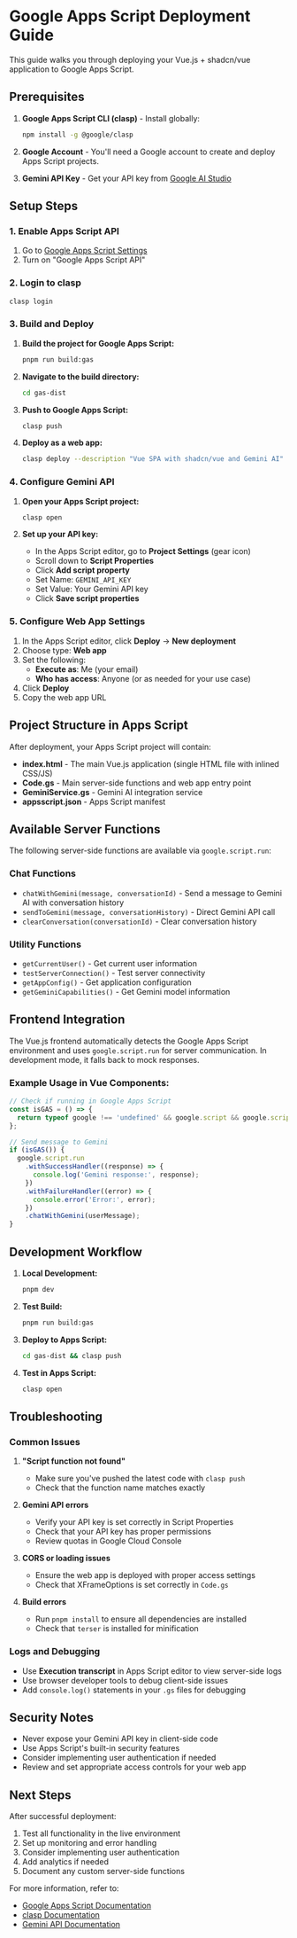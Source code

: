 # Google Apps Script Deployment Guide

This guide walks you through deploying your Vue.js + shadcn/vue application to Google Apps Script.

## Prerequisites

1. **Google Apps Script CLI (clasp)** - Install globally:
   ```bash
   npm install -g @google/clasp
   ```

2. **Google Account** - You'll need a Google account to create and deploy Apps Script projects.

3. **Gemini API Key** - Get your API key from [Google AI Studio](https://makersuite.google.com/app/apikey)

## Setup Steps

### 1. Enable Apps Script API
1. Go to [Google Apps Script Settings](https://script.google.com/home/usersettings)
2. Turn on "Google Apps Script API"

### 2. Login to clasp
```bash
clasp login
```

### 3. Build and Deploy

1. **Build the project for Google Apps Script:**
   ```bash
   pnpm run build:gas
   ```

2. **Navigate to the build directory:**
   ```bash
   cd gas-dist
   ```

3. **Push to Google Apps Script:**
   ```bash
   clasp push
   ```

4. **Deploy as a web app:**
   ```bash
   clasp deploy --description "Vue SPA with shadcn/vue and Gemini AI"
   ```

### 4. Configure Gemini API

1. **Open your Apps Script project:**
   ```bash
   clasp open
   ```

2. **Set up your API key:**
   - In the Apps Script editor, go to **Project Settings** (gear icon)
   - Scroll down to **Script Properties**
   - Click **Add script property**
   - Set Name: `GEMINI_API_KEY`
   - Set Value: Your Gemini API key
   - Click **Save script properties**

### 5. Configure Web App Settings

1. In the Apps Script editor, click **Deploy** → **New deployment**
2. Choose type: **Web app**
3. Set the following:
   - **Execute as**: Me (your email)
   - **Who has access**: Anyone (or as needed for your use case)
4. Click **Deploy**
5. Copy the web app URL

## Project Structure in Apps Script

After deployment, your Apps Script project will contain:

- **index.html** - The main Vue.js application (single HTML file with inlined CSS/JS)
- **Code.gs** - Main server-side functions and web app entry point
- **GeminiService.gs** - Gemini AI integration service
- **appsscript.json** - Apps Script manifest

## Available Server Functions

The following server-side functions are available via `google.script.run`:

### Chat Functions
- `chatWithGemini(message, conversationId)` - Send a message to Gemini AI with conversation history
- `sendToGemini(message, conversationHistory)` - Direct Gemini API call
- `clearConversation(conversationId)` - Clear conversation history

### Utility Functions
- `getCurrentUser()` - Get current user information
- `testServerConnection()` - Test server connectivity
- `getAppConfig()` - Get application configuration
- `getGeminiCapabilities()` - Get Gemini model information

## Frontend Integration

The Vue.js frontend automatically detects the Google Apps Script environment and uses `google.script.run` for server communication. In development mode, it falls back to mock responses.

### Example Usage in Vue Components:

```javascript
// Check if running in Google Apps Script
const isGAS = () => {
  return typeof google !== 'undefined' && google.script && google.script.run;
};

// Send message to Gemini
if (isGAS()) {
  google.script.run
    .withSuccessHandler((response) => {
      console.log('Gemini response:', response);
    })
    .withFailureHandler((error) => {
      console.error('Error:', error);
    })
    .chatWithGemini(userMessage);
}
```

## Development Workflow

1. **Local Development:**
   ```bash
   pnpm dev
   ```

2. **Test Build:**
   ```bash
   pnpm run build:gas
   ```

3. **Deploy to Apps Script:**
   ```bash
   cd gas-dist && clasp push
   ```

4. **Test in Apps Script:**
   ```bash
   clasp open
   ```

## Troubleshooting

### Common Issues

1. **"Script function not found"**
   - Make sure you've pushed the latest code with `clasp push`
   - Check that the function name matches exactly

2. **Gemini API errors**
   - Verify your API key is set correctly in Script Properties
   - Check that your API key has proper permissions
   - Review quotas in Google Cloud Console

3. **CORS or loading issues**
   - Ensure the web app is deployed with proper access settings
   - Check that XFrameOptions is set correctly in `Code.gs`

4. **Build errors**
   - Run `pnpm install` to ensure all dependencies are installed
   - Check that `terser` is installed for minification

### Logs and Debugging

- Use **Execution transcript** in Apps Script editor to view server-side logs
- Use browser developer tools to debug client-side issues
- Add `console.log()` statements in your `.gs` files for debugging

## Security Notes

- Never expose your Gemini API key in client-side code
- Use Apps Script's built-in security features
- Consider implementing user authentication if needed
- Review and set appropriate access controls for your web app

## Next Steps

After successful deployment:

1. Test all functionality in the live environment
2. Set up monitoring and error handling
3. Consider implementing user authentication
4. Add analytics if needed
5. Document any custom server-side functions

For more information, refer to:
- [Google Apps Script Documentation](https://developers.google.com/apps-script)
- [clasp Documentation](https://github.com/google/clasp)
- [Gemini API Documentation](https://developers.generativeai.google.com/)
